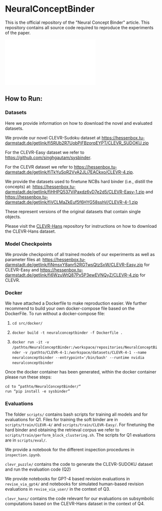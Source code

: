 # NeuralConceptBinder

This is the official repository of the "Neural Concept Binder" article.
This repository contains all source code required to reproduce the experiments of the paper. 

![Overview of Neural Concept Binder](./figures/main.pdf)

## How to Run:

### Datasets

Here we provide information on how to download the novel and evaluated datasets.

We provide our novel CLEVR-Sudoku dataset at <https://hessenbox.tu-darmstadt.de/getlink/fi5RUb2R7UobPiFBzorpEYPT/CLEVR_SUDOKU.zip>

For the CLEVR-Easy dataset we refer to <https://github.com/singhgautam/sysbinder>.

For the CLEVR dataset we refer to <https://hessenbox.tu-darmstadt.de/getlink/fiTkYuSoR2VvA2JLj7EACkxo/CLEVR-4.zip>.

We provide the datasets used to finetune NCBs hard binder (i.e., distill the concepts) at:
<https://hessenbox.tu-darmstadt.de/getlink/fiHHPQ537ViPaxdz6vD7e2d5/CLEVR-Easy-1.zip> 
and <https://hessenbox.tu-darmstadt.de/getlink/fiVCLMaZkEuf5f6HYG58sshV/CLEVR-4-1.zip>

These represent versions of the original datasets that contain single objects.

Please visit the [CLEVR-Hans](https://github.com/ml-research/CLEVR-Hans) repository for instructions on how to download 
the CLEVR-Hans dataset.

### Model Checkpoints

We provide checkpoints of all trained models of our experiments as well as parameter files at:
<https://hessenbox.tu-darmstadt.de/getlink/fiNmsxY8anr52RGTwsQtzSxW/CLEVR-Easy.zip> for CLEVR-Easy
and <https://hessenbox.tu-darmstadt.de/getlink/fi6WzuWtQ87Px5P3ewEVNQyZ/CLEVR-4.zip> for CLEVR. 

### Docker

We have attached a Dockerfile to make reproduction easier. We further recommend to build your own docker-compose file
based on the DockerFile. To run without a docker-compose file:

1. ```cd src/docker/```

2. ```docker build -t neuralconceptbinder -f Dockerfile .```

3. ```docker run -it -v /pathto/NeuralConceptBinder:/workspace/repositories/NeuralConceptBinder -v /pathto/CLEVR-4-1:/workspace/datasets/CLEVR-4-1 --name neuralconceptbinder --entrypoint='/bin/bash' --runtime nvidia neuralconceptbinder```

Once the docker container has been generated, within the docker container please run these steps:

```
cd to “pathto/NeuralConceptBinder/“
run “pip install -e sysbinder”
```

### Evaluations

The folder ```scripts/``` contains bash scripts for training all models and for evaluations for Q1. Files for
training the soft binder are in ```scripts/train/CLEVR-4/``` and ```scripts/train/CLEVR-Easy/```. For finetuning the
hard binder and obtaining the retrieval corpus we refer to ```scripts/train/perform_block_clustering.sh```. 
The scripts for Q1 evaluations are in ```scripts/eval/```.

We provide a notebook for the different inspection procedures in ```inspection.ipynb```.

```clevr_puzzle/``` contains the code to generate the CLEVR-SUDOKU dataset and run the evaluation code (Q2)

We provide notebooks for GPT-4 based revision evaluations in ```revise_via_gpt4/``` and notebooks for simulated 
human-based revision evaluations in ```revise_via_user/``` in the context of Q3.

```clevr_hans/``` contains the code relevant for our evaluations on subsymbolic computations based on 
the CLEVR-Hans dataset in the context of Q4.
